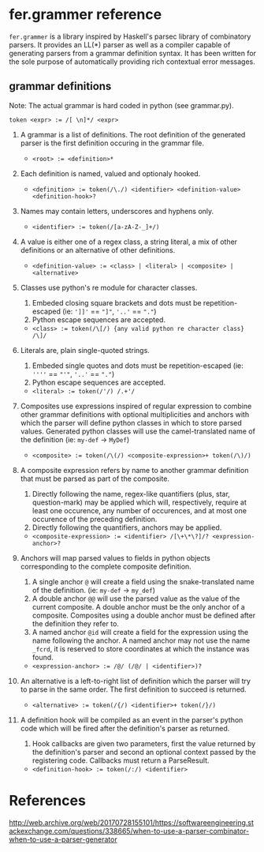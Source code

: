 # fer.grammer reference

`fer.grammer` is a library inspired by Haskell's parsec library of combinatory parsers. It provides an LL(*) parser as well as a compiler capable of generating parsers from a grammar definition syntax. It has been written for the sole purpose of automatically providing rich contextual error messages.

## grammar definitions

Note: The actual grammar is hard coded in python (see grammar.py).

```
token <expr> := /[ \n]*/ <expr>
```

1. A grammar is a list of definitions. The root definition of the generated 
   parser is the first definition occuring in the grammar file. 
   * `<root> := <definition>*`


1. Each definition is named, valued and optionaly hooked.
   * `<definition> := token(/\./) <identifier> <definition-value> <definition-hook>?`

1. Names may contain letters, underscores and hyphens only.
   * `<identifier> := token(/[a-zA-Z-_]+/)`

1. A value is either one of a regex class, a string literal, a mix of other
   definitions or an alternative of other definitions.
   * `<definition-value> := <class> | <literal> | <composite> | <alternative>`

1. Classes use python's re module for character classes.
   1. Embeded closing square brackets and dots must be repetition-escaped (ie: `']]'` == `"]"`, `'..'` == `"."`)
   1. Python escape sequences are accepted.
   * `<class> := token(/\[/) {any valid python re character class} /\]/`

1. Literals are, plain single-quoted strings.
   1. Embeded single quotes and dots must be repetition-escaped (ie: `''''` == `"'"`, `'..'` == `"."`)
   1. Python escape sequences are accepted.
   * `<literal> := token(/'/) /.+'/`

1. Composites use expressions inspired of regular expression to combine other
   grammar definitions with optional multiplicities and anchors with which the
   parser will define python classes in which to store parsed values. Generated
   python classes will use the camel-translated name of the definition (ie:
   `my-def` -> `MyDef`)
   * `<composite> := token(/\(/) <composite-expression>+ token(/\)/)`

1. A composite expression refers by name to another grammar definition that 
   must be parsed as part of the composite. 
   1. Directly following the name, regex-like quantifiers (plus, star, 
   question-mark) may be applied which will, respectively, require at least 
   one occurence, any number of occurences, and at most one occurence of the 
   preceding definition. 
   1. Directly following the quantifiers, anchors may be applied.
   * `<composite-expression> := <identifier> /[\+\*\?]/? <expression-anchor>?`

1. Anchors will map parsed values to fields in python objects corresponding to 
   the complete composite definition. 
   1. A single anchor `@` will create a field using the snake-translated name of the
   definition. (ie: `my-def` -> `my_def`)
   1. A double anchor `@@` will use the parsed value as the value of the current 
   composite. A double anchor must be the only anchor of a composite. 
   Composites using a double anchor must be defined after the definition they 
   refer to.
   1. A named anchor `@id` will create a field for the expression using the name 
   following the anchor. A named anchor may not use the name `_fcrd`, it is 
   reserved to store coordinates at which the instance was found.
   * `<expression-anchor> := /@/ (/@/ | <identifier>)?`

1. An alternative is a left-to-right list of definition which the parser will 
   try to parse in the same order. The first definition to succeed is returned.
   * `<alternative> := token(/{/) <identifier>+ token(/}/)`

1. A definition hook will be compiled as an event in the parser's 
   python code which will be fired after the definition's parser as returned. 
   1. Hook callbacks are given two parameters, first the value returned by the 
   definition's parser and second an optional context passed by the 
   registering code. Callbacks must return a ParseResult.
   * `<definition-hook> := token(/:/) <identifier>`


# References

http://web.archive.org/web/20170728155101/https://softwareengineering.stackexchange.com/questions/338665/when-to-use-a-parser-combinator-when-to-use-a-parser-generator
